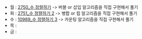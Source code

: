 - 월 : [2750_수 정렬하기](https://www.acmicpc.net/problem/2798) -> 버블 or 삽입 알고리즘을 직접 구현해서 풀기 
- 화 : [2751_수 정렬하기 2](https://www.acmicpc.net/problem/2231) -> 병합 or 힙 알고리즘을 직접 구현해서 풀기 
- 수 : [10989_수 정렬하기 3](https://www.acmicpc.net/problem/7568) -> 카운팅 알고리즘을 직접 구현해서 풀기 
- 목 :
- 금 :
